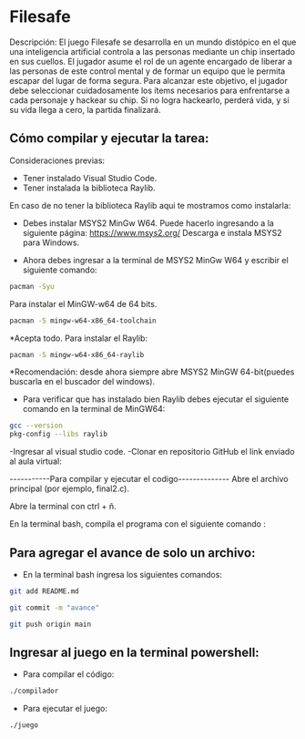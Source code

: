 # Filesafe
Descripción: El juego Filesafe se desarrolla en un mundo distópico en el que una inteligencia artificial controla a las personas mediante un chip insertado en sus cuellos. El jugador asume el rol de un agente encargado de liberar a las personas de este control mental y de formar un equipo que le permita escapar del lugar de forma segura. Para alcanzar este objetivo, el jugador debe seleccionar cuidadosamente los ítems necesarios para enfrentarse a cada personaje y hackear su chip. Si no logra hackearlo, perderá vida, y si su vida llega a cero, la partida finalizará.

## Cómo compilar y ejecutar la tarea:
Consideraciones previas:
- Tener instalado Visual Studio Code.
- Tener instalada la biblioteca Raylib.

En caso de no tener la biblioteca Raylib aqui te mostramos como instalarla:
- Debes instalar MSYS2 MinGw W64. Puede hacerlo ingresando a la siguiente página: https://www.msys2.org/
Descarga e instala MSYS2 para Windows.

- Ahora debes ingresar a la terminal de MSYS2 MinGw W64 y escribir el siguiente comando:
```bash
pacman -Syu
```
Para instalar el MinGW-w64 de 64 bits.
```bash
pacman -S mingw-w64-x86_64-toolchain
```
*Acepta todo.
Para instalar el Raylib:
```bash
pacman -S mingw-w64-x86_64-raylib
```
*Recomendación: desde ahora siempre abre MSYS2 MinGW 64-bit(puedes buscarla en el buscador del windows).
- Para verificar que has instalado bien Raylib debes ejecutar el siguiente comando en la terminal de MinGW64:
```bash
gcc --version
pkg-config --libs raylib
```



-Ingresar al visual studio code. -Clonar en repositorio GitHub el link enviado al aula virtual:

-----------Para compilar y ejecutar el codigo--------------
Abre el archivo principal (por ejemplo, final2.c).

Abre la terminal con ctrl + ñ.

En la terminal bash, compila el programa con el siguiente comando :

## Para agregar el avance de solo un archivo: 
- En la terminal bash ingresa los siguientes comandos:
```bash
git add README.md
```
```bash
git commit -m "avance"
```
```bash
git push origin main
```
## Ingresar al juego en la terminal powershell:
- Para compilar el código:
```bash
./compilador
```
- Para ejecutar el juego:
```bash
./juego
```
